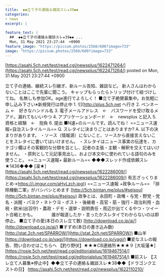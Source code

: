 ```yaml
---
title:  ◆◆立て子の連絡＆雑談スレ★39◆◆  
categories:
- news
excerpt: |
  
feature_text: |
  ##  ◆◆立て子の連絡＆雑談スレ★39◆◆ ...
  Mon, 31 May 2021 23:27:44  +0900
feature_image: "https://picsum.photos/2560/600?image=733"
image: "https://picsum.photos/2560/600?image=733"
---
```


[https://asahi.5ch.net/test/read.cgi/newsplus/1622471264/](https://asahi.5ch.net/test/read.cgi/newsplus/1622471264/)
posted on Mon, 31 May 2021 23:27:44  +0900

<!--more-->

立て子の連絡、継続スレ引継ぎ、新ルール告知、雑談など。 新人さんはわからないことはここで先輩に聞こう。 キャップもらったらトリップ付けて紐づけしてね。 名無しも参加OK。age進行でよろしく！ ■立て子絶賛募集中。お気軽に申し込み下さい※新規発行は停止中 1. ![](http://plus.5ch.net へ行き 2. ペンネーム ←　好きなハンドル名 3. 電子メールアドレス　←　パスワードを受け取るメアド。漏れてもいいやつ 4. アプリケーションボード　←　newsplus と記入 5. 資格と経験　←　抱負 6. 提出 ■N速+のルールです。読んでね！ ==ニュース速報+自治スレタイルール== Q. スレタイに決まりごとはありますか? A. 以下の決まりがあります。 ・ソース（情報源）にないこと、ソースから直接言えないことをスレタイに書いてはいけません。 ・スレタイはニュース事実の伝達を、カテゴリ欄はその客観的な分類を旨とし、記者の主張・主観・解釈を交えてはいけません。 ・原則として元記事見出し、および本文中に使われている語句のみを使うこと。 ==ニュース速報+ 最新ルール== ◆◆◆スレッド作成依頼スレ★1436◆◆◆ [凜★] [https://asahi.5ch.net/test/read.cgi/newsplus/1622286009/](https://asahi.5ch.net/test/read.cgi/newsplus/1622286009/) 有志ざっくりまとめ→[https://i.imgur.com/aHvLzch.jpg)](https://i.imgur.com/aHvLzch.jpg)) ==ニュース速報 +政争ルール== 「排除機動二軍」がバシバシとめます [http://5ch.bintan.me/plus/#seisou](http://5ch.bintan.me/plus/#seisou) 政争とは、永田町・政権・与党・野党・党名・派閥・パヨク・ネトウヨ・ポスト・後継者・高官・筋・強行・政治利用・血税・欧米(出羽守)・農政・デモ・選挙・説明責任・周辺が出てくるやつ・ツイート合戦とかも。　　　　 誰が報道したか・言ったかスレタイでわからないのは即停止。 ■立て子の愛(本日のスレ立て数) [http://download.co.jp/ai/](http://download.co.jp/ai/) ■すずめ(本日の書き込み数) [http://stat.2ch.net/SPARROW/](http://stat.2ch.net/SPARROW/) ■山羊 [https://download.co.jp/yagi/](https://download.co.jp/yagi/) ■変なスレの報告、問い合わせはこちらへ 【釣り野伏】★★★CB連絡所★★★９ [大坂藩★] [https://rosie.5ch.net/test/read.cgi/editorialplus/1619467514/](https://rosie.5ch.net/test/read.cgi/editorialplus/1619467514/) ■前スレ 【スレ立て人募集※停止中】◆◆立て子の連絡＆雑談スレ★38◆◆【ドラゴンクエストの日】 https://asahi.5ch.net/test/read.cgi/newsplus/1622110210/
